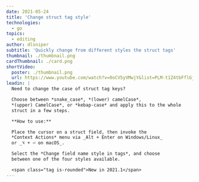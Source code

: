 ```yaml
---
date: 2021-05-24
title: 'Change struct tag style'
technologies:
  - go
topics:
  - editing
author: dlsniper
subtitle: 'Quickly change from different styles the struct tags'
thumbnail: ./thumbnail.png
cardThumbnail: ./card.png
shortVideo:
  poster: ./thumbnail.png
  url: https://www.youtube.com/watch?v=0oCV5yVMwjY&list=PLM-t1Z4tbFflGjn5Qzjjku5J7SX3p-nhY&index=5&t=0s
leadin: |
  Need to change the case of struct tag keys?

  Choose between *snake_case*, *(lower) camelCase*,
  *(upper) CamelCase*, or *kebap-case* and apply this to the whole
  struct in a few steps.

  **How to use:**

  Place the cursor on a struct field, then invoke the
  *Context Actions* menu via _Alt + Enter on Windows/Linux_
  or _⌥ + ⏎ on macOS_.

  Select the *Change field name style in tags*, and choose
  between one of the four styles available.

  <span class="tag is-rounded">New in 2021.1</span>
---
```


